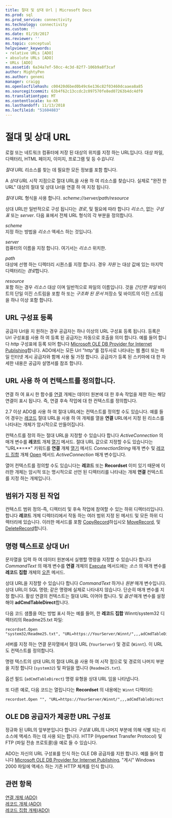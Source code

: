 ```yaml
---
title: 절대 및 상대 Url | Microsoft Docs
ms.prod: sql
ms.prod_service: connectivity
ms.technology: connectivity
ms.custom: ''
ms.date: 01/19/2017
ms.reviewer: ''
ms.topic: conceptual
helpviewer_keywords:
- relative URLs [ADO]
- absolute URLs [ADO]
- URLs [ADO]
ms.assetid: 6a34a7ef-50cc-4c3d-82f7-106b9a8f3caf
author: MightyPen
ms.author: genemi
manager: craigg
ms.openlocfilehash: c00420d6bed0b49c6e136c82f03460dcaaea8a85
ms.sourcegitcommit: 63b4f62c13ccdc2c097570fe8ed07263b4dc4df0
ms.translationtype: MT
ms.contentlocale: ko-KR
ms.lasthandoff: 11/13/2018
ms.locfileid: "51604883"
---
```

# <a name="absolute-and-relative-urls"></a>절대 및 상대 URL
로컬 또는 네트워크 컴퓨터에 저장 된 대상의 위치를 지정 하는 URL입니다. 대상 파일, 디렉터리, HTML 페이지, 이미지, 프로그램 및 등 수*입니다.*  
  
 *절대 URL* 리소스를 찾는 데 필요한 모든 정보를 포함 합니다.  
  
 A *상대 URL* 시작 지점으로 절대 URL을 사용 하 여 리소스를 찾습니다. 실제로 "완전 한 URL" 대상의 절대 및 상대 Url을 연결 하 여 지정 됩니다.  
  
 *절대 URL* 형식을 사용 합니다. *scheme://server/path/resource*  
  
 상대 URL만 일반적으로 구성 됩니다는 *경로*, 및 필요에 따라 합니다 *리소스*, 없는 *구성표* 또는 *server*. 다음 표에서 전체 URL 형식의 각 부분을 정의합니다.  
  
 *scheme*  
 지정 하는 방법을 *리소스* 액세스 하는 것입니다.  
  
 *server*  
 컴퓨터의 이름을 지정 합니다. 여기서는 *리소스* 위치한.  
  
 *path*  
 대상에 선행 하는 디렉터리 시퀀스를 지정 합니다. 경우 *자원* 는 대상 값에 있는 마지막 디렉터리는 *경로*합니다.  
  
 *resource*  
 포함 하는 경우 *리소스* 대상 이며 일반적으로 파일의 이름입니다. 것을 *간단한 파일* 바이트의 단일 이진 스트림을 포함 하 또는 *구조화 된 문서* 저장소 및 바이트의 이진 스트림을 하나 이상 포함 합니다.  
  
## <a name="url-scheme-registration"></a>URL 구성표 등록  
 공급자 Url을 지 원하는 경우 공급자는 하나 이상의 URL 구성표 등록 됩니다. 등록은 Url 구성표를 사용 하 여 등록 된 공급자는 자동으로 호출을 의미 합니다. 예를 들어 합니다 *http* 구성표에 등록 되어 합니다 [Microsoft OLE DB Provider for Internet Publishing](../../../ado/guide/appendixes/microsoft-ole-db-provider-for-internet-publishing.md)합니다. ADO에서는 모든 Url "http"를 접두사로 나타내는 웹 폴더 또는 파일 인터넷 게시 공급자와 함께 사용 될 가정 합니다. 공급자가 등록 된 스키마에 대 한 자세한 내용은 공급자 설명서를 참조 합니다.  
  
## <a name="defining-context-with-a-url"></a>URL 사용 하 여 컨텍스트를 정의합니다.  
 연결 하 여 표시 한 함수를 [연결](../../../ado/reference/ado-api/connection-object-ado.md) 개체는 데이터 원본에 대 한 후속 작업을 제한 하는 해당 연결이 표시 됩니다. 즉, 연결 후속 작업에 대 한 컨텍스트를 정의합니다.  
  
 2.7 이상 ADO를 사용 하 여 절대 URL에는 컨텍스트를 정의할 수도 있습니다. 예를 들어 경우는 [레코드](../../../ado/reference/ado-api/record-object-ado.md) 절대 URL을 사용 하 여 개체를 열을 **연결** URL에서 지정 된 리소스를 나타내는 개체가 암시적으로 만들어집니다.  
  
 컨텍스트를 정의 하는 절대 URL을 지정할 수 있습니다 합니다 *ActiveConnection* 의 매개 변수를 **레코드** 개체 [열기](../../../ado/reference/ado-api/open-method-ado-record.md) 메서드. 절대 URL 값으로 지정할 수도 있습니다는 "URL**=**" 키워드를 **연결** 개체 [열기](../../../ado/reference/ado-api/open-method-ado-connection.md) 메서드  *ConnectionString* 매개 변수 및 [레코드 집합](../../../ado/reference/ado-api/recordset-object-ado.md) 개체 [Open](../../../ado/reference/ado-api/open-method-ado-recordset.md) 메서드 *ActiveConnection* 매개 변수입니다.  
  
 열어 컨텍스트를 정의할 수도 있습니다는 **레코드** 또는 **Recordset** 이미 있기 때문에 이러한 개체는 암시적 또는 명시적으로 선언 된 디렉터리를 나타내는 개체 **연결**  컨텍스트를 지정 하는 개체입니다.  
  
## <a name="scoped-operations"></a>범위가 지정 된 작업  
 컨텍스트 범위 정의-즉, 디렉터리 및 후속 작업에 참여할 수 있는 하위 디렉터리입니다. 합니다 **레코드** 개체 디렉터리에서 작동 하는 여러 범위 지정 된 메서드 및 모든 하위 디렉터리에 있습니다. 이러한 메서드를 포함 [CopyRecord](../../../ado/reference/ado-api/copyrecord-method-ado.md)하십시오 [MoveRecord](../../../ado/reference/ado-api/moverecord-method-ado.md), 및 [DeleteRecord](../../../ado/reference/ado-api/deleterecord-method-ado.md)합니다.  
  
## <a name="relative-urls-as-command-text"></a>명령 텍스트로 상대 Url  
 문자열을 입력 하 여 데이터 원본에서 실행할 명령을 지정할 수 있습니다 합니다 *CommandText* 의 매개 변수를 **연결** 개체의 [Execute](../../../ado/reference/ado-api/execute-method-ado-connection.md) 메서드에는  *소스* 의 매개 변수를 **레코드 집합** 개체의 [오픈](../../../ado/reference/ado-api/open-method-ado-recordset.md) 메서드.  
  
 상대 URL을 지정할 수 있습니다 합니다 *CommandText* 하거나 *원본* 매개 변수입니다. 상대 URL이 SQL 명령; 같은 명령에 실제로 나타내지 않습니다. 단순히 매개 변수를 지정 합니다. 활성 연결의 컨텍스트는 절대 URL 이어야 합니다. 및 *옵션* 매개 변수를 설정 해야 **adCmdTableDirect**합니다.  
  
 다음 코드 샘플을 여는 방법 표시 하는 예를 들어, 한 **레코드 집합** Winnt/system32 디렉터리의 Readme25.txt 파일:  
  
```  
recordset.Open "system32/Readme25.txt", "URL=https://YourServer/Winnt/",,,adCmdTableDirect  
```  
  
 서버를 지정 하는 연결 문자열에서 절대 URL (`YourServer`) 및 경로 (`Winnt`). 이 URL도 컨텍스트를 정의합니다.  
  
 명령 텍스트의 상대 URL의 절대 URL을 사용 하 여 시작 점으로 및 경로의 나머지 부분을 지정 합니다 (`system32`) 및 파일을 엽니다 (`Readme25.txt`).  
  
 옵션 필드 (`adCmdTableDirect`) 명령 유형을 상대 URL 임을 나타냅니다.  
  
 또 다른 예로, 다음 코드는 열립니다는 **Recordset** 의 내용에는 `Winnt` 디렉터리:  
  
```  
recordset.Open "", "URL=https://YourServer/Winnt/",,,adCmdTableDirect  
```  
  
## <a name="ole-db-provider-supplied-url-schemes"></a>OLE DB 공급자가 제공한 URL 구성표  
 정규화 된 URL의 앞부분입니다 합니다 *구성표* URL의 나머지 부분에 의해 식별 되는 리소스에 액세스 하는 데 사용 되는 합니다. HTTP (Hypertext Transfer Protocol) 및 FTP (파일 전송 프로토콜)을 예로 들 수 있습니다.  
  
 ADO는 자신의 URL 구성표를 인식 하는 OLE DB 공급자를 지원 합니다. 예를 들어 합니다 [Microsoft OLE DB Provider for Internet Publishing](../../../ado/guide/appendixes/microsoft-ole-db-provider-for-internet-publishing.md)*,* "게시" Windows 2000 파일에 액세스 하는 기존 HTTP 체계를 인식 합니다.  
  
## <a name="see-also"></a>관련 항목  
 [연결 개체 (ADO)](../../../ado/reference/ado-api/connection-object-ado.md)   
 [레코드 개체 (ADO)](../../../ado/reference/ado-api/record-object-ado.md)   
 [레코드 집합 개체(ADO)](../../../ado/reference/ado-api/recordset-object-ado.md)
